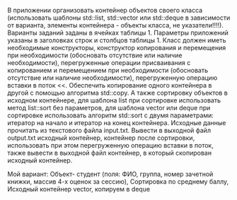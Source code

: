 В приложении организовать контейнер объектов своего класса (использовать шаблоны std::list, std::vector или std::deque в зависимости от варианта, элементы контейнера - объекты класса, не указатели!!!!). Варианты заданий заданы в ячейках таблицы 1. Параметры приложений указаны в заголовках строк и столбцов таблицы 1. 
Класс должен иметь необходимые конструкторы, конструктор копирования и перемещения при необходимости (обосновать отсутствие или наличие необходимости), перегруженные операции присваивания с копированием и перемещением при необходимости (обосновать отсутствие или наличие необходимости), перегруженную операцию вставки в поток <<. 
Обеспечить копирование одного контейнера в другой с помощью алгоритма std::copy. А также сортировку объектов в исходном контейнере, для шаблона list при сортировке использовать метод list::sort без параметров, для  шаблона vector или deque при сортировке использовать алгоритм std::sort с двумя параметрами: итератор на начало и итератор на конец контейнера.
Исходные данные прочитать из текстового файла input.txt. Вывести в выходной файл output.txt исходный контейнер, контейнер после сортировки, использовать при этом перегруженную операцию вставки в поток, также вывести в выходной файл контейнер, в который скопирован исходный контейнер.

Мой вариант: Объект-  студент (поля: ФИО, группа, номер зачетной книжки, массив 4-х оценок  за сессию), Сортировка по среднему баллу, Исходный контейнер vector, копируем в deque
